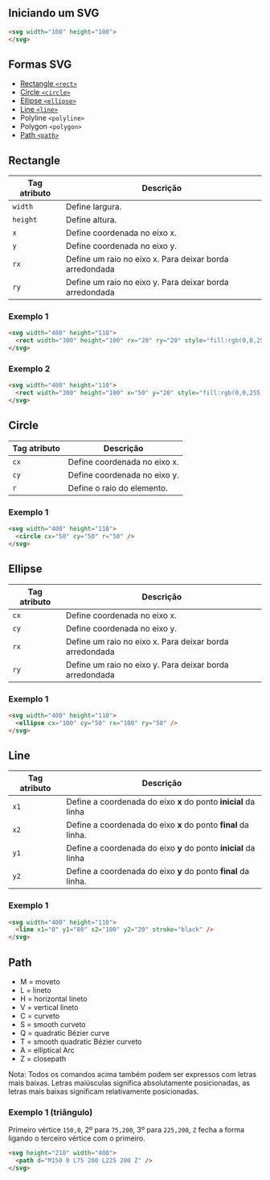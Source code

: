 ## Iniciando um SVG

```HTML
<svg width="100" height="100">
</svg>
```

## Formas SVG

- [Rectangle `<rect>`](#rectangle)
- [Circle `<circle>`](#circle)
- [Ellipse `<ellipse>`](#ellipse)
- [Line `<line>`](#line)
- Polyline `<polyline>`
- Polygon `<polygon>`
- [Path `<path>`](#path)

## Rectangle

|Tag atributo|Descrição 
|-|-
|`width`| Define largura.
|`height`| Define altura.
|`x`| Define coordenada no eixo x.
|`y`| Define coordenada no eixo y.
|`rx`| Define um raio no eixo x. Para deixar borda arredondada
|`ry`| Define um raio no eixo y. Para deixar borda arredondada

### Exemplo 1

```HTML
<svg width="400" height="110">
  <rect width="300" height="100" rx="20" ry="20" style="fill:rgb(0,0,255);stroke-width:3;stroke:rgb(0,0,0)" />
</svg>
```

### Exemplo 2

```HTML
<svg width="400" height="110">
  <rect width="300" height="100" x="50" y="20" style="fill:rgb(0,0,255);stroke-width:3;stroke:rgb(0,0,0)" />
</svg>
```

## Circle

|Tag atributo|Descrição 
|-|-
|`cx`| Define coordenada no eixo x.
|`cy`| Define coordenada no eixo y.
|`r`| Define o raio do elemento.

### Exemplo 1

```HTML
<svg width="400" height="110">
  <circle cx="50" cy="50" r="50" />
</svg>
```

## Ellipse

|Tag atributo|Descrição 
|-|-
|`cx`| Define coordenada no eixo x.
|`cy`| Define coordenada no eixo y.
|`rx`| Define um raio no eixo x. Para deixar borda arredondada
|`ry`| Define um raio no eixo y. Para deixar borda arredondada

### Exemplo 1

```HTML
<svg width="400" height="110">
  <ellipse cx="100" cy="50" rx="100" ry="50" />
</svg>
```

## Line
|Tag atributo|Descrição 
|-|-
|`x1`| Define a coordenada do eixo **x** do ponto **inicial** da linha
|`x2`| Define a coordenada do eixo **x** do ponto **final** da linha.
|`y1`| Define a coordenada do eixo **y** do ponto **inicial** da linha
|`y2`| Define a coordenada do eixo **y** do ponto **final** da linha.

### Exemplo 1

```HTML
<svg width="400" height="110">
  <line x1="0" y1="80" x2="100" y2="20" stroke="black" />
</svg>
```

## Path

- M = moveto
- L = lineto
- H = horizontal lineto
- V = vertical lineto
- C = curveto
- S = smooth curveto
- Q = quadratic Bézier curve
- T = smooth quadratic Bézier curveto
- A = elliptical Arc
- Z = closepath

Nota: Todos os comandos acima também podem ser expressos com letras mais baixas. Letras maiúsculas significa absolutamente posicionadas, as letras mais baixas significam relativamente posicionadas.

### Exemplo 1 (triângulo)

Primeiro vértice `150,0`, 2º para `75,200`, 3º para `225,200`, `Z` fecha a forma ligando o terceiro vértice com o primeiro.

```HTML
<svg height="210" width="400">
  <path d="M150 0 L75 200 L225 200 Z" />
</svg>
```
